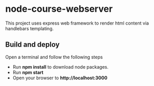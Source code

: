# node-course-webserver

This project uses express web framework to render html content via handlebars templating.

## Build and deploy
Open a terminal and follow the following steps

- Run **npm install** to download node packages. 
- Run **npm start** 
- Open your browser to **http://localhost:3000** 
